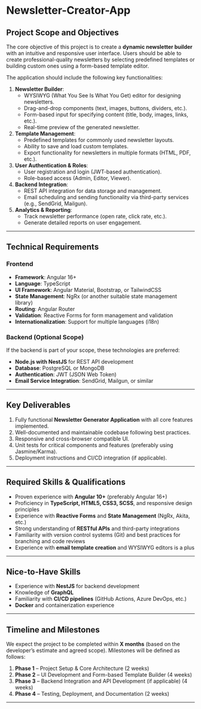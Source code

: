 # Newsletter-Creator-App

## **Project Scope and Objectives**  

The core objective of this project is to create a **dynamic newsletter builder** with an intuitive and responsive user interface. Users should be able to create professional-quality newsletters by selecting predefined templates or building custom ones using a form-based template editor.

The application should include the following key functionalities:  
1. **Newsletter Builder**:  
   - WYSIWYG (What You See Is What You Get) editor for designing newsletters.  
   - Drag-and-drop components (text, images, buttons, dividers, etc.).  
   - Form-based input for specifying content (title, body, images, links, etc.).  
   - Real-time preview of the generated newsletter.  
2. **Template Management**:  
   - Predefined templates for commonly used newsletter layouts.  
   - Ability to save and load custom templates.  
   - Export functionality for newsletters in multiple formats (HTML, PDF, etc.).  
3. **User Authentication & Roles**:  
   - User registration and login (JWT-based authentication).  
   - Role-based access (Admin, Editor, Viewer).  
4. **Backend Integration**:  
   - REST API integration for data storage and management.  
   - Email scheduling and sending functionality via third-party services (e.g., SendGrid, Mailgun).  
5. **Analytics & Reporting**:  
   - Track newsletter performance (open rate, click rate, etc.).  
   - Generate detailed reports on user engagement.

---

## **Technical Requirements**  

### **Frontend**  
- **Framework**: Angular 16+  
- **Language**: TypeScript  
- **UI Framework**: Angular Material, Bootstrap, or TailwindCSS  
- **State Management**: NgRx (or another suitable state management library)  
- **Routing**: Angular Router  
- **Validation**: Reactive Forms for form management and validation  
- **Internationalization**: Support for multiple languages (i18n)  

### **Backend (Optional Scope)**  
If the backend is part of your scope, these technologies are preferred:  
- **Node.js with NestJS** for REST API development  
- **Database**: PostgreSQL or MongoDB  
- **Authentication**: JWT (JSON Web Token)  
- **Email Service Integration**: SendGrid, Mailgun, or similar  

---

## **Key Deliverables**  
1. Fully functional **Newsletter Generator Application** with all core features implemented.  
2. Well-documented and maintainable codebase following best practices.  
3. Responsive and cross-browser compatible UI.  
4. Unit tests for critical components and features (preferably using Jasmine/Karma).  
5. Deployment instructions and CI/CD integration (if applicable).  

---

## **Required Skills & Qualifications**  
- Proven experience with **Angular 10+** (preferably Angular 16+)  
- Proficiency in **TypeScript, HTML5, CSS3, SCSS**, and responsive design principles  
- Experience with **Reactive Forms** and **State Management** (NgRx, Akita, etc.)  
- Strong understanding of **RESTful APIs** and third-party integrations  
- Familiarity with version control systems (Git) and best practices for branching and code reviews  
- Experience with **email template creation** and WYSIWYG editors is a plus  

---

## **Nice-to-Have Skills**  
- Experience with **NestJS** for backend development  
- Knowledge of **GraphQL**  
- Familiarity with **CI/CD pipelines** (GitHub Actions, Azure DevOps, etc.)  
- **Docker** and containerization experience  

---

## **Timeline and Milestones**  
We expect the project to be completed within **X months** (based on the developer’s estimate and agreed scope). Milestones will be defined as follows:  

1. **Phase 1** – Project Setup & Core Architecture (2 weeks)  
2. **Phase 2** – UI Development and Form-based Template Builder (4 weeks)  
3. **Phase 3** – Backend Integration and API Development (if applicable) (4 weeks)  
4. **Phase 4** – Testing, Deployment, and Documentation (2 weeks)  

---
